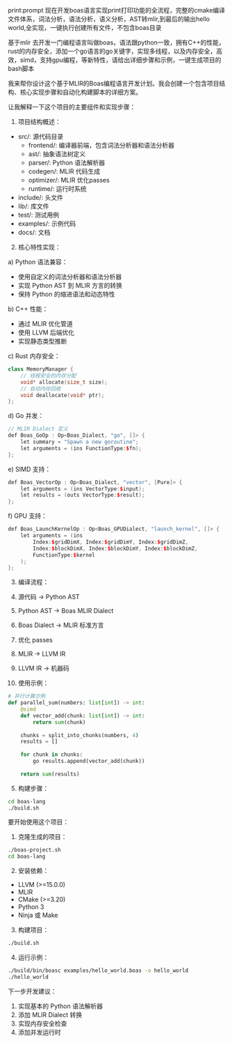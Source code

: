 print:prompt
现在开发boas语言实现print打印功能的全流程，完整的cmake编译文件体系，词法分析，语法分析，语义分析，AST转mlir,到最后的输出hello world,全实现，一键执行创建所有文件，不包含boas目录





基于mlir 去开发一门编程语言叫做boas，语法跟python一致，拥有C++的性能，rust的内存安全，添加一个go语言的go关键字，实现多线程，以及内存安全，高效，simd，支持gpu编程，等新特性，请给出详细步骤和示例，一键生成项目的bash脚本


我来帮你设计这个基于MLIR的Boas编程语言开发计划。我会创建一个包含项目结构、核心实现步骤和自动化构建脚本的详细方案。



让我解释一下这个项目的主要组件和实现步骤：

1. 项目结构概述：
- src/: 源代码目录
  - frontend/: 编译器前端，包含词法分析器和语法分析器
  - ast/: 抽象语法树定义
  - parser/: Python 语法解析器
  - codegen/: MLIR 代码生成
  - optimizer/: MLIR 优化passes
  - runtime/: 运行时系统
- include/: 头文件
- lib/: 库文件
- test/: 测试用例
- examples/: 示例代码
- docs/: 文档

2. 核心特性实现：

a) Python 语法兼容：
- 使用自定义的词法分析器和语法分析器
- 实现 Python AST 到 MLIR 方言的转换
- 保持 Python 的缩进语法和动态特性

b) C++ 性能：
- 通过 MLIR 优化管道
- 使用 LLVM 后端优化
- 实现静态类型推断

c) Rust 内存安全：
```c++
class MemoryManager {
    // 线程安全的内存分配
    void* allocate(size_t size);
    // 自动内存回收
    void deallocate(void* ptr);
};
```

d) Go 并发：
```cpp
// MLIR Dialect 定义
def Boas_GoOp : Op<Boas_Dialect, "go", []> {
    let summary = "Spawn a new goroutine";
    let arguments = (ins FunctionType:$fn);
};
```

e) SIMD 支持：
```cpp
def Boas_VectorOp : Op<Boas_Dialect, "vector", [Pure]> {
    let arguments = (ins VectorType:$input);
    let results = (outs VectorType:$result);
};
```

f) GPU 支持：
```cpp
def Boas_LaunchKernelOp : Op<Boas_GPUDialect, "launch_kernel", []> {
    let arguments = (ins 
        Index:$gridDimX, Index:$gridDimY, Index:$gridDimZ,
        Index:$blockDimX, Index:$blockDimY, Index:$blockDimZ,
        FunctionType:$kernel
    );
};
```

3. 编译流程：
1. 源代码 → Python AST
2. Python AST → Boas MLIR Dialect
3. Boas Dialect → MLIR 标准方言
4. 优化 passes
5. MLIR → LLVM IR
6. LLVM IR → 机器码

4. 使用示例：

```python
# 并行计算示例
def parallel_sum(numbers: list[int]) -> int:
    @simd
    def vector_add(chunk: list[int]) -> int:
        return sum(chunk)
    
    chunks = split_into_chunks(numbers, 4)
    results = []
    
    for chunk in chunks:
        go results.append(vector_add(chunk))
    
    return sum(results)
```

5. 构建步骤：

```bash
cd boas-lang
./build.sh
```

要开始使用这个项目：

1. 克隆生成的项目：
```bash
./boas-project.sh
cd boas-lang
```

2. 安装依赖：
- LLVM (>=15.0.0)
- MLIR
- CMake (>=3.20)
- Python 3
- Ninja 或 Make

3. 构建项目：
```bash
./build.sh
```

4. 运行示例：
```bash
./build/bin/boasc examples/hello_world.boas -o hello_world
./hello_world
```

下一步开发建议：

1. 实现基本的 Python 语法解析器
2. 添加 MLIR Dialect 转换
3. 实现内存安全检查
4. 添加并发运行时